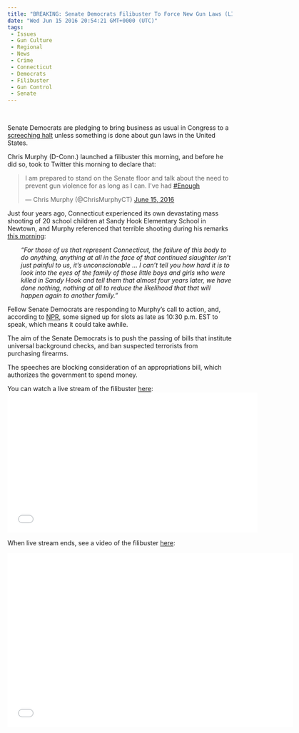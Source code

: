 ```yaml
---
title: "BREAKING: Senate Democrats Filibuster To Force New Gun Laws (LIVE STREAM, VIDEO)"
date: "Wed Jun 15 2016 20:54:21 GMT+0000 (UTC)"
tags: 
 - Issues
 - Gun Culture
 - Regional
 - News
 - Crime
 - Connecticut
 - Democrats
 - Filibuster
 - Gun Control
 - Senate
---
```

<p><!--OffDef--><br>
<!--Ads1--></p><p>Senate Democrats are pledging to bring business as usual in Congress to a <a href="http://www.npr.org/sections/thetwo-way/2016/06/15/482182468/live-video-democrats-to-hold-floor-indefinitely-in-push-for-gun-control" onclick="__gaTracker(&apos;send&apos;, &apos;event&apos;, &apos;outbound-article&apos;, &apos;http://www.npr.org/sections/thetwo-way/2016/06/15/482182468/live-video-democrats-to-hold-floor-indefinitely-in-push-for-gun-control&apos;, &apos;screeching halt&apos;);">screeching halt</a> unless something is done about gun laws in the United States.</p><p>Chris Murphy (D-Conn.) launched a&#xA0;filibuster this morning, and before he did so, took to Twitter this morning to declare&#xA0;that:</p><blockquote class="twitter-tweet" data-width="500"><p lang="en" dir="ltr">I am prepared to stand on the Senate floor and talk about the need to prevent gun violence for as long as I can. I&apos;ve had <a href="https://twitter.com/hashtag/Enough?src=hash" onclick="__gaTracker(&apos;send&apos;, &apos;event&apos;, &apos;outbound-article&apos;, &apos;https://twitter.com/hashtag/Enough?src=hash&apos;, &apos;#Enough&apos;);">#Enough</a></p>
<p>&#x2014; Chris Murphy (@ChrisMurphyCT) <a href="https://twitter.com/ChrisMurphyCT/status/743104582520307712" onclick="__gaTracker(&apos;send&apos;, &apos;event&apos;, &apos;outbound-article&apos;, &apos;https://twitter.com/ChrisMurphyCT/status/743104582520307712&apos;, &apos;June 15, 2016&apos;);">June 15, 2016</a></p></blockquote><p><script async src="//platform.twitter.com/widgets.js" charset="utf-8"></script></p><p>Just four years ago, Connecticut experienced&#xA0;its own devastating mass shooting of 20 school children at Sandy Hook Elementary School in Newtown, and Murphy referenced that terrible shooting during his remarks <a href="http://www.npr.org/sections/thetwo-way/2016/06/15/482182468/live-video-democrats-to-hold-floor-indefinitely-in-push-for-gun-control" onclick="__gaTracker(&apos;send&apos;, &apos;event&apos;, &apos;outbound-article&apos;, &apos;http://www.npr.org/sections/thetwo-way/2016/06/15/482182468/live-video-democrats-to-hold-floor-indefinitely-in-push-for-gun-control&apos;, &apos;this morning&apos;);" target="_blank">this morning</a>:</p><p style="padding-left: 30px;"><em>&#x201C;For those of us that represent Connecticut, the failure of this body to do anything, anything at all in the face of that continued slaughter isn&#x2019;t just painful to us, it&#x2019;s unconscionable &#x2026;&#xA0;I can&#x2019;t tell you how hard it is to look into the eyes of the family of those little boys and girls who were killed in Sandy Hook and tell them that almost four years later, we have done nothing, nothing at all to reduce the likelihood that that will happen again to another family.&#x201D;</em></p><p>Fellow Senate Democrats are responding to Murphy&#x2019;s call to action, and, according to <a href="http://www.npr.org/sections/thetwo-way/2016/06/15/482182468/live-video-democrats-to-hold-floor-indefinitely-in-push-for-gun-control" onclick="__gaTracker(&apos;send&apos;, &apos;event&apos;, &apos;outbound-article&apos;, &apos;http://www.npr.org/sections/thetwo-way/2016/06/15/482182468/live-video-democrats-to-hold-floor-indefinitely-in-push-for-gun-control&apos;, &apos;NPR&apos;);" target="_blank">NPR</a>, some signed up for slots as late as 10:30 p.m. EST to speak, which means it could take awhile.</p><p><!--Ads2--></p><p>The aim of the Senate Democrats is to push the passing of bills that institute universal background checks, and ban suspected terrorists from purchasing firearms.</p><p>The speeches are blocking consideration of an appropriations bill, which authorizes the government to spend money.</p><p>You can watch a live stream of the filibuster <a href="http://www.nbcnews.com/video/watch-live-senate-dems-hold-filibuster-578880067504" onclick="__gaTracker(&apos;send&apos;, &apos;event&apos;, &apos;outbound-article&apos;, &apos;http://www.nbcnews.com/video/watch-live-senate-dems-hold-filibuster-578880067504&apos;, &apos;here&apos;);">here</a>:<br>
<iframe src="//www.nbcnews.com/widget/video-embed/578880067504" width="560" height="315" frameborder="0" allowfullscreen="allowfullscreen"></iframe></p><p>When live stream ends, see a video of the filibuster <a href="https://www.youtube.com/watch?v=HAew5j3TiDI" onclick="__gaTracker(&apos;send&apos;, &apos;event&apos;, &apos;outbound-article&apos;, &apos;https://www.youtube.com/watch?v=HAew5j3TiDI&apos;, &apos;here&apos;);">here</a>:</p><p><span class="embed-youtube" style="text-align:center; display: block;"><iframe class="youtube-player" type="text/html" width="640" height="390" src="//www.youtube.com/embed/HAew5j3TiDI?version=3&amp;rel=1&amp;fs=1&amp;autohide=2&amp;showsearch=0&amp;showinfo=1&amp;iv_load_policy=1&amp;wmode=transparent" allowfullscreen="true" style="border:0;"></iframe></span></p>